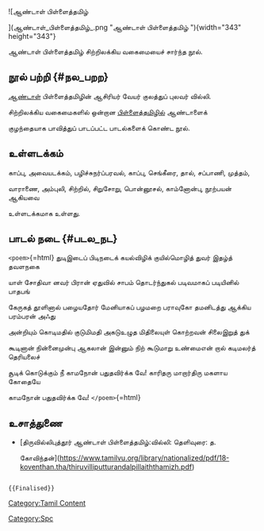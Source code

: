 ![ஆண்டாள் பிள்ளைத்தமிழ்
](ஆண்டாள்_பிள்ளைத்தமிழ்_.png "ஆண்டாள் பிள்ளைத்தமிழ் "){width="343" height="343"}
ஆண்டாள் பிள்ளைத்தமிழ் சிற்றிலக்கிய வகைமையைச் சார்ந்த நூல்.

## நூல் பற்றி {#நல_பறற}

[ஆண்டாள்](ஆண்டாள் "wikilink") பிள்ளைத்தமிழின் ஆசிரியர் வேயர் குலத்துப் புலவர் வில்லி.
சிற்றிலக்கிய வகைமைகளில் ஒன்றான [பிள்ளைத்தமிழில்](பிள்ளைத்தமிழ் "wikilink") ஆண்டாளைக்
குழந்தையாக பாவித்துப் பாடப்பட்ட பாடல்களைக் கொண்ட நூல்.

## உள்ளடக்கம்

காப்பு, அவையடக்கம், பழிச்சுநர்ப்பரவல், காப்பு, செங்கீரை, தால், சப்பாணி, முத்தம்,
வாராணை, அம்புலி, சிற்றில், சிறுசோறு, பொன்னூசல், காம்னோன்பு, நூற்பயன் ஆகியவை
உள்ளடக்கமாக உள்ளது.

## பாடல் நடை {#படல_நட}

`<poem>`{=html} துடிஇடைப் பிடிநடைக் கயல்விழிக் குயில்மொழித் துவர் இதழ்த் தவளநகை
யாள் சோதிவா னவர் பிரான் ஏதுவில் சாபம் தொடர்ந்துகல் படிவமாகப் படியினில் பாதபங்
கேருகத் தூளினால் பழையதோர் மேனியாகப் பழமறை பராவுகோ தமனிடத்து ஆக்கிய பரம்பரன் அஃது
அன்றியும் கொடிமதில் குடுமிமதி அகடுஉழுத மிதிலையுள் கொற்றவன் சிலைஇறுத் துக்
கூடினான் நின்னைமுன்பு ஆகலான் இன்னும் நிற் கூடுமாறு உண்மைஎன் றால் கடிமலர்த் தெரியலைச்
சூடிக் கொடுக்கும் நீ காமநோன் பதுதவிர்க்க வே! காரிதரு மாறார்திரு மகளாய கோதையே
காமநோன் பதுதவிர்க்க வே! `</poem>`{=html}

## உசாத்துணை

-   [திருவில்லிபுத்தூர் ஆண்டாள் பிள்ளைத்தமிழ்:வில்லி: தெளிவுரை: த.
    கோவிந்தன்](https://www.tamilvu.org/library/nationalized/pdf/18-koventhan.tha/thiruvilliputturandalpillaiththamizh.pdf)

```{=mediawiki}
{{Finalised}}
```
[Category:Tamil Content](Category:Tamil_Content "wikilink")
[Category:Spc](Category:Spc "wikilink")
